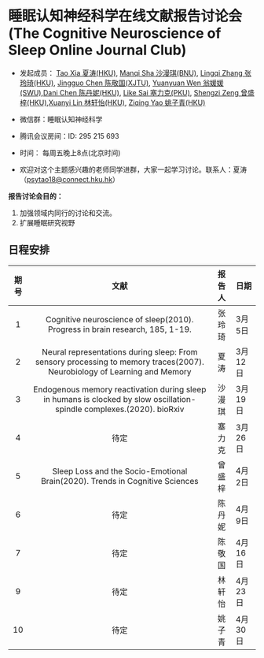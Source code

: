 # 睡眠认知神经科学在线文献报告讨论会(The Cognitive Neuroscience of Sleep Online Journal Club)

* 发起成员： [Tao Xia 夏涛(HKU)](https://www.psychology.hku.hk/scnlab/people.html), [Manqi Sha 沙漫琪(BNU)](https://github.com/ManqiSha), [Lingqi Zhang 张玲琦(HKU)](https://www.psychology.hku.hk/scnlab/people.html), [Jingguo Chen 陈敬国(XJTU)](http://gr.xjtu.edu.cn/web/jing-guo.chen), [Yuanyuan Wen 翁媛媛(SWU)](http://www.leixulab.net/student.asp?id=55),[Dani Chen 陈丹妮(HKU)](https://www.psychology.hku.hk/scnlab/people.html), [Like Sai 塞力克(PKU)](), [Shengzi Zeng 曾盛梓(HKU)](https://www.psychology.hku.hk/scnlab/people.html),[Xuanyi Lin 林轩怡(HKU)](https://www.psychology.hku.hk/scnlab/people.html), [Ziqing Yao 姚子青(HKU)](https://www.psychology.hku.hk/scnlab/people.html)

* 微信群：睡眠认知神经科学

* 腾讯会议房间：ID: 295 215 693

* 时间： 每周五晚上8点(北京时间)	

* 欢迎对这个主题感兴趣的老师同学进群，大家一起学习讨论。联系人：夏涛（psytao18@connect.hku.hk）

**报告讨论会目的：**

1. 加强领域内同行的讨论和交流。
2. 扩展睡眠研究视野

## 日程安排

| 期号 |                             文献                             | 报告人 | 日期    |
| :--: | :----------------------------------------------------------: | :----: | ------- |
|  1   | Cognitive neuroscience of sleep(2010). Progress in brain research, 185, 1-19. |  张玲琦  | 3月5日 |
|  2   | Neural representations during sleep: From sensory processing to memory traces(2007). Neurobiology of Learning and Memory |  夏涛  | 3月12日 |
|  3   | Endogenous memory reactivation during sleep in humans is clocked by slow oscillation-spindle complexes.(2020). bioRxiv |  沙漫琪  | 3月19日 |
|  4   | 待定 |  塞力克  | 3月26日 |
|  5   | Sleep Loss and the Socio-Emotional Brain(2020). Trends in Cognitive Sciences |  曾盛梓  | 4月2日 |
|  6   | 待定 |  陈丹妮  | 4月9日 |
|  7   | 待定 |  陈敬国  | 4月16日 |
|  9   | 待定 |  林轩怡  | 4月23日 |
|  10  | 待定 |  姚子青  | 4月30日 |


